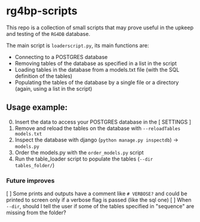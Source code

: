 # rg4bp-scripts
This repo is a collection of small scripts that may prove useful in the upkeep and testing of the `RG4DB` database.

The main script is `loaderscript.py`, its main functions are:
 - Connecting to a POSTGRES database
 - Removing tables of the database as specified in a list in the script
 - Loading tables in the database from a models.txt file (with the SQL definition of the tables)
 - Populating the tables of the database by a single file or a directory (again, using a list in the script)

## Usage example:
0. Insert the data to access your POSTGRES database in the [ SETTINGS ]
1. Remove and reload the tables on the database with `--reloadTables models.txt`
1. Inspect the database with django (`python manage.py inspectdb`) -> `models.py`
2. Order the models.py with the `order_models.py` script
3. Run the table_loader script to populate the tables (`--dir tables_folder/`)

### Future improves
[ ] Some prints and outputs have a comment like `# VERBOSE?` and could be printed to screen only if a verbose flag is passed (like the sql one)
[ ] When `--dir`, should I tell the user if some of the tables specified in "sequence" are missing from the folder?
